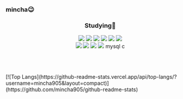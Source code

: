 ### mincha😉

<h3 align="center">Studying📝</h3>
<p align="center">
<img src="https://img.shields.io/badge/Java-007396?style=flat-square&logo=Java&logoColor=white"/></a>
<img src="https://img.shields.io/badge/Oracle-F80000?style=flat-square&logo=Oracle&logoColor=white"/></a>
<img src="https://img.shields.io/badge/Python-3766AB?style=flat-square&logo=Python&logoColor=white"/></a>
<img src="https://img.shields.io/badge/C-3766AB?style=flat-square&logo=Python&logoColor=white"/></a>
<img src="https://img.shields.io/badge/Mysql-3766AB?style=flat-square&logo=Python&logoColor=white"/></a>
<img src="https://img.shields.io/badge/aws-232F3E?style=flat-square&logo=Amazon aws&logoColor=white"/></a>
<br>
<img src="https://img.shields.io/badge/HTML-E34F26?style=flat-square&logo=HTML5&logoColor=white"/></a>
<img src="https://img.shields.io/badge/CSS-1572B6?style=flat-square&logo=CSS3&logoColor=white"/></a>
<img src="https://img.shields.io/badge/JavaScript-F7DF1E?style=flat-square&logo=JavaScript&logoColor=white"/></a>
<img src="https://img.shields.io/badge/Spring-6DB33F?style=flat-square&logo=Spring&logoColor=white"/></a>
mysql c
</p>
<br><br><br>
[![Top Langs](https://github-readme-stats.vercel.app/api/top-langs/?username=mincha905&layout=compact)](https://github.com/mincha905/github-readme-stats)
